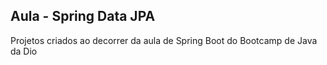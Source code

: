 ## Aula - Spring Data JPA

Projetos criados ao decorrer da aula de Spring Boot do Bootcamp de Java da Dio
